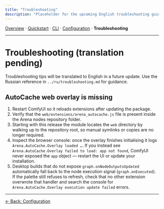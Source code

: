 ```yaml
---
title: "Troubleshooting"
description: "Placeholder for the upcoming English troubleshooting guide."
---
```


[Overview](index.md) · [Quickstart](quickstart.md) · [CLI](cli.md) · [Configuration](config.md) · **Troubleshooting**

---

# Troubleshooting (translation pending)

Troubleshooting tips will be translated to English in a future update. Use the Russian reference in `../ru/troubleshooting.md` for guidance.

## AutoCache web overlay is missing
1. Restart ComfyUI so it reloads extensions after updating the package.
2. Verify that the `web/extensions/arena_autocache.js` file is present inside the Arena nodes repository folder.
3. Starting with this release the module locates the `web` directory by walking up to the repository root, so manual symlinks or copies are no longer required.
4. Inspect the browser console: once the overlay finishes initialising it logs `Arena.AutoCache.Overlay loaded …`. If you instead see `Arena.AutoCache.Overlay failed to load: app not found`, ComfyUI never exposed the `app` object — restart the UI or update your installation.
5. Desktop builds that do not expose `graph.onNodeOutputsUpdated` automatically fall back to the node execution signal (`graph.onExecuted`). If the palette still refuses to refresh, check that no other extension overwrote that handler and search the console for `Arena.AutoCache.Overlay execution update failed` errors.

---

[← Back: Configuration](config.md)

